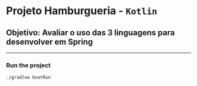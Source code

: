 # Projeto Hamburgueria - `Kotlin`
## Objetivo: Avaliar o uso das 3 linguagens para desenvolver em Spring
<hr/>

### Run the project
`./gradlew bootRun`